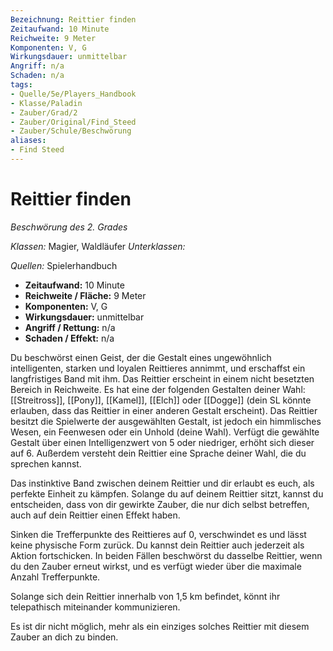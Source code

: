 ```yaml
---
Bezeichnung: Reittier finden
Zeitaufwand: 10 Minute
Reichweite: 9 Meter
Komponenten: V, G
Wirkungsdauer: unmittelbar
Angriff: n/a
Schaden: n/a
tags:
- Quelle/5e/Players_Handbook
- Klasse/Paladin
- Zauber/Grad/2
- Zauber/Original/Find_Steed
- Zauber/Schule/Beschwörung
aliases:
- Find Steed
---
```

# Reittier finden
_Beschwörung des 2. Grades_

_Klassen:_ Magier, Waldläufer
_Unterklassen:_

_Quellen:_ Spielerhandbuch
 
- **Zeitaufwand:** 10 Minute
- **Reichweite / Fläche:** 9 Meter
- **Komponenten:** V, G
- **Wirkungsdauer:** unmittelbar
- **Angriff / Rettung:** n/a
- **Schaden / Effekt:**  n/a

Du beschwörst einen Geist, der die Gestalt eines ungewöhnlich intelligenten, starken und loyalen Reittieres annimmt, und erschaffst ein langfristiges Band mit ihm. Das Reittier erscheint in einem nicht besetzten Bereich in Reichweite. Es hat eine der folgenden Gestalten deiner Wahl: [[Streitross]], [[Pony]], [[Kamel]], [[Elch]] oder [[Dogge]] (dein SL könnte erlauben, dass das Reittier in einer anderen Gestalt erscheint). Das Reittier besitzt die Spielwerte der ausgewählten Gestalt, ist jedoch ein himmlisches Wesen, ein Feenwesen oder ein Unhold (deine Wahl). Verfügt die gewählte Gestalt über einen Intelligenzwert von 5 oder niedriger, erhöht sich dieser auf 6. Außerdem versteht dein Reittier eine Sprache deiner Wahl, die du sprechen kannst.

Das instinktive Band zwischen deinem Reittier und dir erlaubt es euch, als perfekte Einheit zu kämpfen. Solange du auf deinem Reittier sitzt, kannst du entscheiden, dass von dir gewirkte Zauber, die nur dich selbst betreffen, auch auf dein Reittier einen Effekt haben.

Sinken die Trefferpunkte des Reittieres auf 0, verschwindet es und lässt keine physische Form zurück. Du kannst dein Reittier auch jederzeit als Aktion fortschicken. In beiden Fällen beschwörst du dasselbe Reittier, wenn du den Zauber erneut wirkst, und es verfügt wieder über die maximale Anzahl Trefferpunkte.

Solange sich dein Reittier innerhalb von 1,5 km befindet, könnt ihr telepathisch miteinander kommunizieren.

Es ist dir nicht möglich, mehr als ein einziges solches Reittier mit diesem Zauber an dich zu binden.